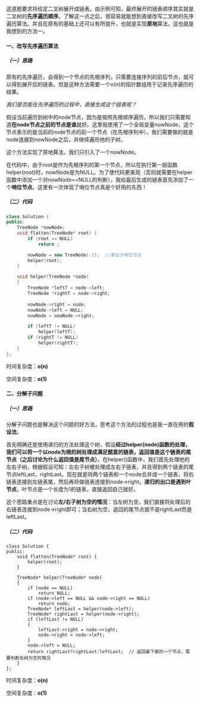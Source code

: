 这道题要求将给定二叉树展开成链表。由示例可知，最终展开的链表顺序其实就是二叉树的**先序遍历顺序**。了解这一点之后，很容易就能想到直接改写二叉树的先序遍历算法。并且在原有的基础上还可以有所提升，也就是实现**原地**算法。这也就是我想到的方法一。

#### 一、改写先序遍历算法

##### （一）思路

原有的先序遍历，会得到一个节点的先根序列，只需要连接序列的前后节点，就可以得到展开后的链表。但是这种方法需要一个o(n)的指针数组用于记录先序遍历的结果。

*我们是否能在先序遍历的过程中，直接生成这个链表呢？*

假设当前遍历到树中的node节点，因为是按照先根顺序遍历，所以我们只需要知道**在node节点之前的节点是谁**就好。这里我使用了一个全局变量nowNode，这个节点表示的是当前的node节点的前一个节点（在先根序列中）。我们需要做的就是node连接到nowNode之后，并继续遍历他的子树。

这个方法实现了原地算法，我们只引入了一个nowNode。

在代码中，由于root是作为先根序列的第一个节点，所以在执行第一层函数helper(root)时，nowNode是为NULL。为了使代码更美观（否则就需要在helper函数中添加一个对nowNode==NULL的判断），我给最后生成的链表首先添加了一个**哨位节点**。这里有一次体现了哨位节点真是个好用的东西！

##### （二）代码

```c++
class Solution {
public:
    TreeNode *nowNode;
    void flatten(TreeNode* root) {
        if (root == NULL)
            return ;

        nowNode = new TreeNode(-1);  //类似于哨位节点
        helper(root);
    }

    void helper(TreeNode *node)
    {
        TreeNode *leftT = node->left;
        TreeNode *rightT = node->right;
        
        nowNode->right = node;
        nowNode->left = NULL;
        nowNode = nowNode->right;

        if (leftT != NULL)
            helper(leftT);
        if (rightT != NULL)
            helper(rightT);
    }
};
```

时间复杂度：**o(n)**

空间复杂度：**o(1)**



#### 二、分解子问题

##### （一）思路

分解子问题也是解决这个问题的好方法，思考这个方法的过程也是我一直在用的**假设法**。

首先明确还是使用递归的方法处理这个树，假设**经过helper(node)函数的处理，我们可以将一个以node为根的树处理成满足题意的链表，返回值是这个链表的尾节点（之后讨论为什么返回值是尾节点）**。在helper()函数中，我们首先处理他的左右子树，根据假设可知：左右子树被处理成左右子链表，并且得到两个链表的尾节点leftLast，rightLast。现在就是将两个链表和一个node合并成一个链表，将右链表连接到左链表尾，然后再将做链表连接到node->right。**递归的出口是遇到叶节点**，叶节点是一个长度为1的链表，直接返回自己就好。

这个思路重点是在讨论**左/右子树为空的情况**：当左树为空，我们直接将处理后的右链表连接到node->right即可；当右树为空，返回的尾节点就不是rightLast而是leftLast。

##### （二）代码

```
class Solution {
public:
    void flatten(TreeNode* root) {
        helper(root);
    }

    TreeNode* helper(TreeNode* node)
    {
        if (node == NULL)
            return NULL;
        if (node->left == NULL && node->right == NULL)
            return node;
        TreeNode* leftLast = helper(node->left);
        TreeNode* rightLast = helper(node->right);
        if (leftLast != NULL)
        {
            leftLast->right = node->right;
            node->right = node->left;
        }
        node->left = NULL;
        return rightLast?rightLast:leftLast;  // 返回最下面的一个节点，需要判断右树为空的情况
    }
};
```

时间复杂度：**o(n)**

空间复杂度：**o(1)**